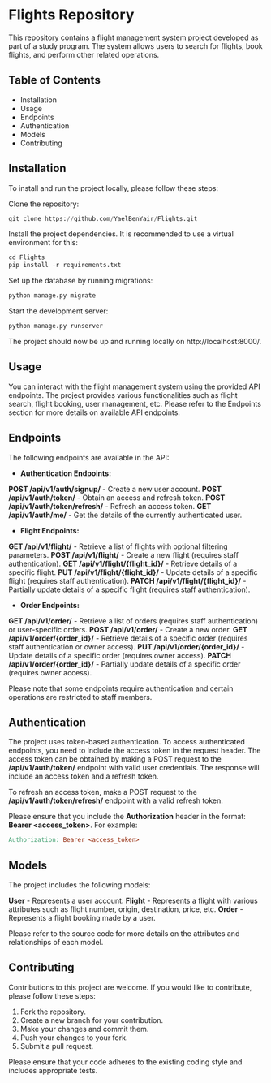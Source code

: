 # Flights Repository
This repository contains a flight management system project developed as part of a study program. The system allows users to search for flights, book flights, and perform other related operations.

## Table of Contents
- Installation
- Usage
- Endpoints
- Authentication
- Models
- Contributing


## Installation
To install and run the project locally, please follow these steps:

Clone the repository:
```python
git clone https://github.com/YaelBenYair/Flights.git
```

Install the project dependencies. It is recommended to use a virtual environment for this:
```python
cd Flights
pip install -r requirements.txt
```

Set up the database by running migrations:
```python
python manage.py migrate
```

Start the development server:
```python
python manage.py runserver
```

The project should now be up and running locally on http://localhost:8000/.

## Usage
You can interact with the flight management system using the provided API endpoints. The project provides various functionalities such as flight search, flight booking, user management, etc. Please refer to the Endpoints section for more details on available API endpoints.

## Endpoints
The following endpoints are available in the API:

- **Authentication Endpoints:**

**POST /api/v1/auth/signup/** - Create a new user account.
**POST /api/v1/auth/token/** - Obtain an access and refresh token.
**POST /api/v1/auth/token/refresh/** - Refresh an access token.
**GET /api/v1/auth/me/** - Get the details of the currently authenticated user.

- **Flight Endpoints:**

**GET /api/v1/flight/** - Retrieve a list of flights with optional filtering parameters.
**POST /api/v1/flight/** - Create a new flight (requires staff authentication).
**GET /api/v1/flight/{flight_id}/** - Retrieve details of a specific flight.
**PUT /api/v1/flight/{flight_id}/** - Update details of a specific flight (requires staff authentication).
**PATCH /api/v1/flight/{flight_id}/** - Partially update details of a specific flight (requires staff authentication).

- **Order Endpoints:**

**GET /api/v1/order/** - Retrieve a list of orders (requires staff authentication) or user-specific orders.
**POST /api/v1/order/** - Create a new order.
**GET /api/v1/order/{order_id}/** - Retrieve details of a specific order (requires staff authentication or owner access).
**PUT /api/v1/order/{order_id}/** - Update details of a specific order (requires owner access).
**PATCH /api/v1/order/{order_id}/** - Partially update details of a specific order (requires owner access).

Please note that some endpoints require authentication and certain operations are restricted to staff members.

## Authentication
The project uses token-based authentication. To access authenticated endpoints, you need to include the access token in the request header. The access token can be obtained by making a POST request to the **/api/v1/auth/token/** endpoint with valid user credentials. The response will include an access token and a refresh token.

To refresh an access token, make a POST request to the **/api/v1/auth/token/refresh/** endpoint with a valid refresh token.

Please ensure that you include the **Authorization** header in the format: **Bearer <access_token>**. For example:

```makefile
Authorization: Bearer <access_token>
```

## Models
The project includes the following models:

**User** - Represents a user account.
**Flight** - Represents a flight with various attributes such as flight number, origin, destination, price, etc.
**Order** - Represents a flight booking made by a user.

Please refer to the source code for more details on the attributes and relationships of each model.

## Contributing
Contributions to this project are welcome. If you would like to contribute, please follow these steps:

1. Fork the repository.
2. Create a new branch for your contribution.
3. Make your changes and commit them.
4. Push your changes to your fork.
5. Submit a pull request.

Please ensure that your code adheres to the existing coding style and includes appropriate tests.

